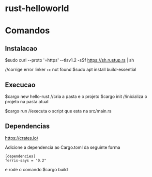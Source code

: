 # rust-helloworld

# Comandos

## Instalacao
$sudo curl --proto '=https' --tlsv1.2 -sSf https://sh.rustup.rs | sh

//corrige error linker `cc` not found
$sudo apt install build-essential 

## Execucao
$cargo new hello-rust //cria a pasta e o projeto
$cargo init //inicializa o projeto na pasta atual

$cargo run //executa o script que esta na src/main.rs

## Dependencias
https://crates.io/

Adicione a dependencia ao Cargo.toml da seguinte forma
``` 
[dependencies]
ferris-says = "0.2"
```
e rode o comando
$cargo build
